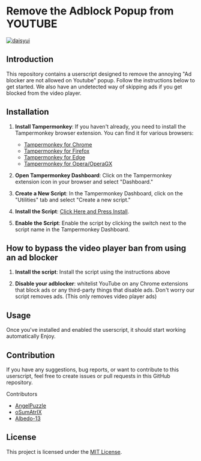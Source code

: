 # Remove the Adblock Popup from YOUTUBE
[![daisyui](https://github.com/TheRealJoelmatic/RemoveAdblockThing/blob/main/Thumnail.jpg?raw=true)]([https://github.com/saadeghi/daisyui](https://www.youtube.com/watch?v=jvSf10lgxs4&ab_channel=Joelmatic))
## Introduction

This repository contains a userscript designed to remove the annoying "Ad blocker are not allowed on Youtube" popup. Follow the instructions below to get started.
We also have an undetected way of skipping ads if you get blocked from the video player.

## Installation

1. **Install Tampermonkey**:
   If you haven't already, you need to install the Tampermonkey browser extension. You can find it for various browsers:
   - [Tampermonkey for Chrome](https://chrome.google.com/webstore/detail/tampermonkey/dhdgffkkebhmkfjojejmpbldmpobfkfo)
   - [Tampermonkey for Firefox](https://addons.mozilla.org/en-US/firefox/addon/tampermonkey/)
   - [Tampermonkey for Edge](https://microsoftedge.microsoft.com/addons/detail/tampermonkey/iikmkjmpaadaobahmlepeloendndfphd)
   - [Tampermonkey for Opera/OperaGX](https://addons.opera.com/en-gb/extensions/details/tampermonkey-beta/)

2. **Open Tampermonkey Dashboard**:
   Click on the Tampermonkey extension icon in your browser and select "Dashboard."

3. **Create a New Script**:
   In the Tampermonkey Dashboard, click on the "Utilities" tab and select "Create a new script."

4. **Install the Script**:
   [Click Here and Press Install](https://github.com/TheRealJoelmatic/RemoveAdblockThing/raw/main/Youtube-Ad-blocker-Reminder-Remover.user.js).

5. **Enable the Script**:
   Enable the script by clicking the switch next to the script name in the Tampermonkey Dashboard.

## How to bypass the video player ban from using an ad blocker

1. **Install the script**:
   Install the script using the instructions above

2. **Disable your adblocker**:
   whitelist YouTube on any Chrome extensions that block ads or any third-party things that disable ads. Don't worry our script removes ads.
   (This only removes video player ads)

## Usage

Once you've installed and enabled the userscript, it should start working automatically Enjoy.

## Contribution

If you have any suggestions, bug reports, or want to contribute to this userscript, feel free to create issues or pull requests in this GitHub repository.

Contributors
- [AngelPuzzle](https://github.com/angelapuzzle)
- [oSumAtrIX](https://github.com/oSumAtrIX)
- [Albedo-13](https://github.com/Albedo-13)
## License

This project is licensed under the [MIT License](LICENSE).
